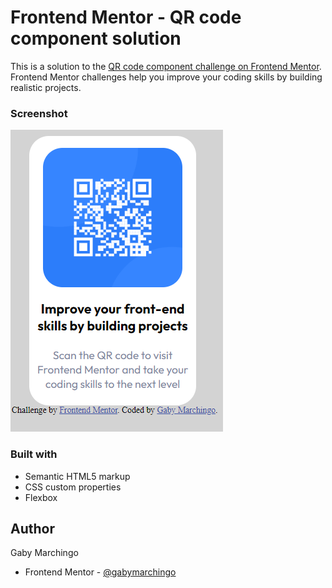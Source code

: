 # Frontend Mentor - QR code component solution

This is a solution to the [QR code component challenge on Frontend Mentor](https://www.frontendmentor.io/challenges/qr-code-component-iux_sIO_H). Frontend Mentor challenges help you improve your coding skills by building realistic projects.

### Screenshot

![](/images/Screenshot%20.png)

### Built with

- Semantic HTML5 markup
- CSS custom properties
- Flexbox

## Author

Gaby Marchingo

- Frontend Mentor - [@gabymarchingo](https://www.frontendmentor.io/profile/yourusername)
